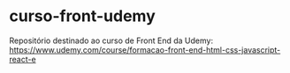 # curso-front-udemy
Repositório destinado ao curso de Front End da Udemy: https://www.udemy.com/course/formacao-front-end-html-css-javascript-react-e
